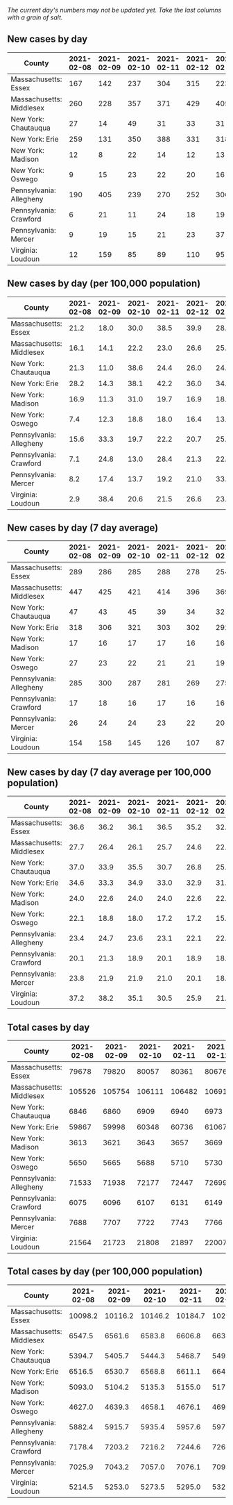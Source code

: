 _The current day's numbers may not be updated yet. Take the last columns with a grain of salt._
## New cases by day

| County | 2021-02-08 | 2021-02-09 | 2021-02-10 | 2021-02-11 | 2021-02-12 | 2021-02-13 | 2021-02-14 |
| --- | --- | --- | --- | --- | --- | --- | --- |
| Massachusetts: Essex | 167 | 142 | 237 | 304 | 315 | 223 |  |
| Massachusetts: Middlesex | 260 | 228 | 357 | 371 | 429 | 405 |  |
| New York: Chautauqua | 27 | 14 | 49 | 31 | 33 | 31 |  |
| New York: Erie | 259 | 131 | 350 | 388 | 331 | 318 |  |
| New York: Madison | 12 | 8 | 22 | 14 | 12 | 13 |  |
| New York: Oswego | 9 | 15 | 23 | 22 | 20 | 16 |  |
| Pennsylvania: Allegheny | 190 | 405 | 239 | 270 | 252 | 306 |  |
| Pennsylvania: Crawford | 6 | 21 | 11 | 24 | 18 | 19 |  |
| Pennsylvania: Mercer | 9 | 19 | 15 | 21 | 23 | 37 |  |
| Virginia: Loudoun | 12 | 159 | 85 | 89 | 110 | 95 |  |

## New cases by day (per 100,000 population)

| County | 2021-02-08 | 2021-02-09 | 2021-02-10 | 2021-02-11 | 2021-02-12 | 2021-02-13 | 2021-02-14 |
| --- | --- | --- | --- | --- | --- | --- | --- |
| Massachusetts: Essex | 21.2 | 18.0 | 30.0 | 38.5 | 39.9 | 28.3 |  |
| Massachusetts: Middlesex | 16.1 | 14.1 | 22.2 | 23.0 | 26.6 | 25.1 |  |
| New York: Chautauqua | 21.3 | 11.0 | 38.6 | 24.4 | 26.0 | 24.4 |  |
| New York: Erie | 28.2 | 14.3 | 38.1 | 42.2 | 36.0 | 34.6 |  |
| New York: Madison | 16.9 | 11.3 | 31.0 | 19.7 | 16.9 | 18.3 |  |
| New York: Oswego | 7.4 | 12.3 | 18.8 | 18.0 | 16.4 | 13.1 |  |
| Pennsylvania: Allegheny | 15.6 | 33.3 | 19.7 | 22.2 | 20.7 | 25.2 |  |
| Pennsylvania: Crawford | 7.1 | 24.8 | 13.0 | 28.4 | 21.3 | 22.5 |  |
| Pennsylvania: Mercer | 8.2 | 17.4 | 13.7 | 19.2 | 21.0 | 33.8 |  |
| Virginia: Loudoun | 2.9 | 38.4 | 20.6 | 21.5 | 26.6 | 23.0 |  |

## New cases by day (7 day average)

| County | 2021-02-08 | 2021-02-09 | 2021-02-10 | 2021-02-11 | 2021-02-12 | 2021-02-13 | 2021-02-14 |
| --- | --- | --- | --- | --- | --- | --- | --- |
| Massachusetts: Essex | 289 | 286 | 285 | 288 | 278 | 254 |  |
| Massachusetts: Middlesex | 447 | 425 | 421 | 414 | 396 | 369 |  |
| New York: Chautauqua | 47 | 43 | 45 | 39 | 34 | 32 |  |
| New York: Erie | 318 | 306 | 321 | 303 | 302 | 292 |  |
| New York: Madison | 17 | 16 | 17 | 17 | 16 | 16 |  |
| New York: Oswego | 27 | 23 | 22 | 21 | 21 | 19 |  |
| Pennsylvania: Allegheny | 285 | 300 | 287 | 281 | 269 | 275 |  |
| Pennsylvania: Crawford | 17 | 18 | 16 | 17 | 16 | 16 |  |
| Pennsylvania: Mercer | 26 | 24 | 24 | 23 | 22 | 20 |  |
| Virginia: Loudoun | 154 | 158 | 145 | 126 | 107 | 87 |  |

## New cases by day (7 day average per 100,000 population)

| County | 2021-02-08 | 2021-02-09 | 2021-02-10 | 2021-02-11 | 2021-02-12 | 2021-02-13 | 2021-02-14 |
| --- | --- | --- | --- | --- | --- | --- | --- |
| Massachusetts: Essex | 36.6 | 36.2 | 36.1 | 36.5 | 35.2 | 32.2 |  |
| Massachusetts: Middlesex | 27.7 | 26.4 | 26.1 | 25.7 | 24.6 | 22.9 |  |
| New York: Chautauqua | 37.0 | 33.9 | 35.5 | 30.7 | 26.8 | 25.2 |  |
| New York: Erie | 34.6 | 33.3 | 34.9 | 33.0 | 32.9 | 31.8 |  |
| New York: Madison | 24.0 | 22.6 | 24.0 | 24.0 | 22.6 | 22.6 |  |
| New York: Oswego | 22.1 | 18.8 | 18.0 | 17.2 | 17.2 | 15.6 |  |
| Pennsylvania: Allegheny | 23.4 | 24.7 | 23.6 | 23.1 | 22.1 | 22.6 |  |
| Pennsylvania: Crawford | 20.1 | 21.3 | 18.9 | 20.1 | 18.9 | 18.9 |  |
| Pennsylvania: Mercer | 23.8 | 21.9 | 21.9 | 21.0 | 20.1 | 18.3 |  |
| Virginia: Loudoun | 37.2 | 38.2 | 35.1 | 30.5 | 25.9 | 21.0 |  |

## Total cases by day

| County | 2021-02-08 | 2021-02-09 | 2021-02-10 | 2021-02-11 | 2021-02-12 | 2021-02-13 | 2021-02-14 |
| --- | --- | --- | --- | --- | --- | --- | --- |
| Massachusetts: Essex | 79678 | 79820 | 80057 | 80361 | 80676 | 80899 |  |
| Massachusetts: Middlesex | 105526 | 105754 | 106111 | 106482 | 106911 | 107316 |  |
| New York: Chautauqua | 6846 | 6860 | 6909 | 6940 | 6973 | 7004 |  |
| New York: Erie | 59867 | 59998 | 60348 | 60736 | 61067 | 61385 |  |
| New York: Madison | 3613 | 3621 | 3643 | 3657 | 3669 | 3682 |  |
| New York: Oswego | 5650 | 5665 | 5688 | 5710 | 5730 | 5746 |  |
| Pennsylvania: Allegheny | 71533 | 71938 | 72177 | 72447 | 72699 | 73005 |  |
| Pennsylvania: Crawford | 6075 | 6096 | 6107 | 6131 | 6149 | 6168 |  |
| Pennsylvania: Mercer | 7688 | 7707 | 7722 | 7743 | 7766 | 7803 |  |
| Virginia: Loudoun | 21564 | 21723 | 21808 | 21897 | 22007 | 22102 |  |

## Total cases by day (per 100,000 population)

| County | 2021-02-08 | 2021-02-09 | 2021-02-10 | 2021-02-11 | 2021-02-12 | 2021-02-13 | 2021-02-14 |
| --- | --- | --- | --- | --- | --- | --- | --- |
| Massachusetts: Essex | 10098.2 | 10116.2 | 10146.2 | 10184.7 | 10224.7 | 10252.9 |  |
| Massachusetts: Middlesex | 6547.5 | 6561.6 | 6583.8 | 6606.8 | 6633.4 | 6658.6 |  |
| New York: Chautauqua | 5394.7 | 5405.7 | 5444.3 | 5468.7 | 5494.7 | 5519.2 |  |
| New York: Erie | 6516.5 | 6530.7 | 6568.8 | 6611.1 | 6647.1 | 6681.7 |  |
| New York: Madison | 5093.0 | 5104.2 | 5135.3 | 5155.0 | 5171.9 | 5190.2 |  |
| New York: Oswego | 4627.0 | 4639.3 | 4658.1 | 4676.1 | 4692.5 | 4705.6 |  |
| Pennsylvania: Allegheny | 5882.4 | 5915.7 | 5935.4 | 5957.6 | 5978.3 | 6003.5 |  |
| Pennsylvania: Crawford | 7178.4 | 7203.2 | 7216.2 | 7244.6 | 7265.8 | 7288.3 |  |
| Pennsylvania: Mercer | 7025.9 | 7043.2 | 7057.0 | 7076.1 | 7097.2 | 7131.0 |  |
| Virginia: Loudoun | 5214.5 | 5253.0 | 5273.5 | 5295.0 | 5321.6 | 5344.6 |  |
